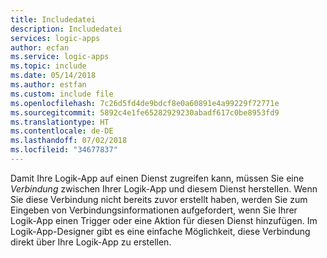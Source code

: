 ```yaml
---
title: Includedatei
description: Includedatei
services: logic-apps
author: ecfan
ms.service: logic-apps
ms.topic: include
ms.date: 05/14/2018
ms.author: estfan
ms.custom: include file
ms.openlocfilehash: 7c26d5fd4de9bdcf8e0a60891e4a99229f72771e
ms.sourcegitcommit: 5892c4e1fe65282929230abadf617c0be8953fd9
ms.translationtype: HT
ms.contentlocale: de-DE
ms.lasthandoff: 07/02/2018
ms.locfileid: "34677837"
---
```

Damit Ihre Logik-App auf einen Dienst zugreifen kann, müssen Sie eine *Verbindung* zwischen Ihrer Logik-App und diesem Dienst herstellen. Wenn Sie diese Verbindung nicht bereits zuvor erstellt haben, werden Sie zum Eingeben von Verbindungsinformationen aufgefordert, wenn Sie Ihrer Logik-App einen Trigger oder eine Aktion für diesen Dienst hinzufügen. Im Logik-App-Designer gibt es eine einfache Möglichkeit, diese Verbindung direkt über Ihre Logik-App zu erstellen.